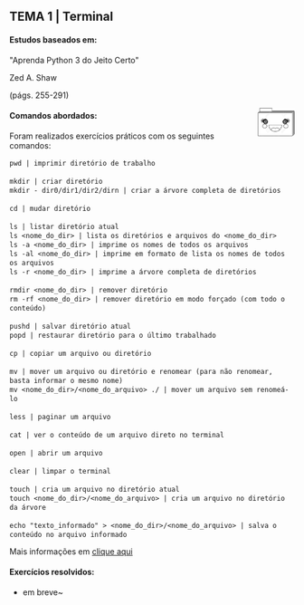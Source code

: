 ## TEMA 1 | Terminal

#### Estudos baseados em: 

"Aprenda Python 3 do Jeito Certo"

Zed A. Shaw 

(págs. 255-291)

<img height="50" align="right" src="./img/folder_terminal2.png?">

#### Comandos abordados:

Foram realizados exercícios práticos com os seguintes comandos:
```
pwd | imprimir diretório de trabalho

mkdir | criar diretório
mkdir - dir0/dir1/dir2/dirn | criar a árvore completa de diretórios

cd | mudar diretório

ls | listar diretório atual
ls <nome_do_dir> | lista os diretórios e arquivos do <nome_do_dir>
ls -a <nome_do_dir> | imprime os nomes de todos os arquivos 
ls -al <nome_do_dir> | imprime em formato de lista os nomes de todos os arquivos
ls -r <nome_do_dir> | imprime a árvore completa de diretórios

rmdir <nome_do_dir> | remover diretório
rm -rf <nome_do_dir> | remover diretório em modo forçado (com todo o conteúdo)

pushd | salvar diretório atual
popd | restaurar diretório para o último trabalhado

cp | copiar um arquivo ou diretório

mv | mover um arquivo ou diretório e renomear (para não renomear, basta informar o mesmo nome)
mv <nome_do_dir>/<nome_do_arquivo> ./ | mover um arquivo sem renomeá-lo

less | paginar um arquivo

cat | ver o conteúdo de um arquivo direto no terminal

open | abrir um arquivo

clear | limpar o terminal 

touch | cria um arquivo no diretório atual 
touch <nome_do_dir>/<nome_do_arquivo> | cria um arquivo no diretório da árvore

echo "texto_informado" > <nome_do_dir>/<nome_do_arquivo> | salva o conteúdo no arquivo informado
```
Mais informações em [clique aqui](https://www.oreilly.com/playlists/6b0ba469-d706-45a0-ae95-05560a7ef529/)

#### Exercícios resolvidos:
* em breve~ 